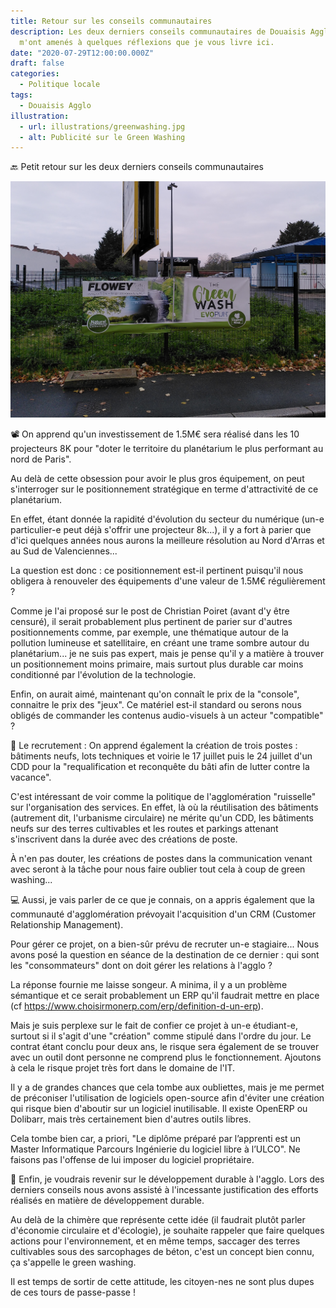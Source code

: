 ```yaml
---
title: Retour sur les conseils communautaires
description: Les deux derniers conseils communautaires de Douaisis Agglo
  m'ont amenés à quelques réflexions que je vous livre ici.
date: "2020-07-29T12:00:00.000Z"
draft: false
categories:
  - Politique locale
tags:
  - Douaisis Agglo
illustration:
  - url: illustrations/greenwashing.jpg
  - alt: Publicité sur le Green Washing
---
```


🔙 Petit retour sur les deux derniers conseils communautaires

![Publicité sur le Green Washing](illustrations/greenwashing.jpg)

📽️ On apprend qu'un investissement de 1.5M€ sera réalisé dans les 10 projecteurs 8K pour "doter le territoire du planétarium le plus performant au nord de Paris".

Au delà de cette obsession pour avoir le plus gros équipement, on peut s'interroger sur le positionnement stratégique en terme d'attractivité de ce planétarium.

En effet, étant donnée la rapidité d'évolution du secteur du numérique (un-e particulier-e peut déjà s'offrir une projecteur 8k...), il y a fort à parier que d'ici quelques années nous aurons la meilleure résolution au Nord d'Arras et au Sud de Valenciennes...

La question est donc : ce positionnement est-il pertinent puisqu'il nous obligera à renouveler des équipements d'une valeur de 1.5M€ régulièrement ?

Comme je l'ai proposé sur le post de Christian Poiret (avant d'y être censuré), il serait probablement plus pertinent de parier sur d'autres positionnements comme, par exemple, une thématique autour de la pollution lumineuse et satellitaire, en créant une trame sombre autour du planétarium... je ne suis pas expert, mais je pense qu'il y a matière à trouver un positionnement moins primaire, mais surtout plus durable car moins conditionné par l'évolution de la technologie.

Enfin, on aurait aimé, maintenant qu'on connaît le prix de la "console", connaitre le prix des "jeux". Ce matériel est-il standard ou serons nous obligés de commander les contenus audio-visuels à un acteur "compatible" ?

🙋 Le recrutement : On apprend également la création de trois postes : bâtiments neufs, lots techniques et voirie le 17 juillet puis le 24 juillet d'un CDD pour la "requalification et reconquête du bâti afin de lutter contre la vacance".

C'est intéressant de voir comme la politique de l'agglomération "ruisselle" sur l'organisation des services. En effet, là où la réutilisation des bâtiments (autrement dit, l'urbanisme circulaire) ne mérite qu'un CDD, les bâtiments neufs sur des terres cultivables et les routes et parkings attenant s'inscrivent dans la durée avec des créations de poste.

À n'en pas douter, les créations de postes dans la communication venant avec seront à la tâche pour nous faire oublier tout cela à coup de green washing...

💻 Aussi, je vais parler de ce que je connais, on a appris également que la communauté d'agglomération prévoyait l'acquisition d'un CRM (Customer Relationship Management).

Pour gérer ce projet, on a bien-sûr prévu de recruter un-e stagiaire... Nous avons posé la question en séance de la destination de ce dernier : qui sont les "consommateurs" dont on doit gérer les relations à l'agglo ?

La réponse fournie me laisse songeur. A minima, il y a un problème sémantique et ce serait probablement un ERP qu'il faudrait mettre en place (cf https://www.choisirmonerp.com/erp/definition-d-un-erp).

Mais je suis perplexe sur le fait de confier ce projet à un-e étudiant-e, surtout si il s'agit d'une "création" comme stipulé dans l'ordre du jour. Le contrat étant conclu pour deux ans, le risque sera également de se trouver avec un outil dont personne ne comprend plus le fonctionnement. Ajoutons à cela le risque projet très fort dans le domaine de l'IT.

Il y a de grandes chances que cela tombe aux oubliettes, mais je me permet de préconiser l'utilisation de logiciels open-source afin d'éviter une création qui risque bien d'aboutir sur un logiciel inutilisable. Il existe OpenERP ou Dolibarr, mais très certainement bien d'autres outils libres.

Cela tombe bien car, a priori, "Le diplôme préparé par l’apprenti est un Master Informatique Parcours Ingénierie du logiciel libre à l’ULCO". Ne faisons pas l'offense de lui imposer du logiciel propriétaire.

🌻 Enfin, je voudrais revenir sur le développement durable à l'agglo. Lors des derniers conseils nous avons assisté à l'incessante justification des efforts réalisés en matière de développement durable.

Au delà de la chimère que représente cette idée (il faudrait plutôt parler d'économie circulaire et d'écologie), je souhaite rappeler que faire quelques actions pour l'environnement, et en même temps, saccager des terres cultivables sous des sarcophages de béton, c'est un concept bien connu, ça s'appelle le green washing.

Il est temps de sortir de cette attitude, les citoyen-nes ne sont plus dupes de ces tours de passe-passe !
